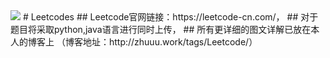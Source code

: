 <img src='https://static.leetcode-cn.com/cn-mono-assets/production/main/f2ece5fe978d056f5a425ad3387216ee.svg'>
# Leetcodes
## Leetcode官网链接：https://leetcode-cn.com/，
## 对于题目将采取python,java语言进行同时上传，
## 所有更详细的图文详解已放在本人的博客上 （博客地址：http://zhuuu.work/tags/Leetcode/）
